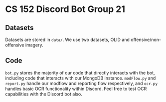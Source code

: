 # CS 152 Discord Bot Group 21

## Datasets

Datasets are stored in `data/`. We use two datasets, OLID and offensive/non-offensive imagery.

## Code

`bot.py` stores the majority of our code that directly interacts with the bot, including code that interacts with our MongoDB instance. `modFlow.py` and `report.py` handle our modflow and reporting flow respectively, and `ocr.py` handles basic OCR functionality within Discord. Feel free to test OCR capabilities with the Discord bot also. 
